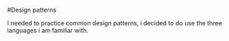 #Design patterns

I needed to practice common design patterns, i decided to do use the three languages i am familiar with.
